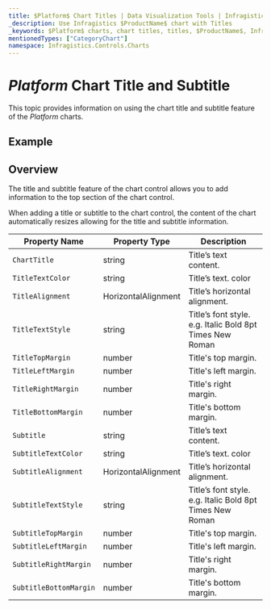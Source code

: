 ```yaml
---
title: $Platform$ Chart Titles | Data Visualization Tools | Infragistics
_description: Use Infragistics $ProductName$ chart with Titles
_keywords: $Platform$ charts, chart titles, titles, $ProductName$, Infragistics
mentionedTypes: ["CategoryChart"]
namespace: Infragistics.Controls.Charts
---
```


# $Platform$ Chart Title and Subtitle

This topic provides information on using the chart title and subtitle feature of the $Platform$ charts.

## Example

<code-view style="height: 600px"
           data-demos-base-url="{environment:dvDemosBaseUrl}"
           iframe-src="{environment:dvDemosBaseUrl}/charts/category-chart-line-chart-with-titles"
           alt="$Platform$ Chart Synchronization Example"
           github-src="charts/category-chart/line-chart-with-titles">
</code-view>

<div class="divider--half"></div>

## Overview
The title and subtitle feature of the chart control allows you to add information to the top section of the chart control.

When adding a title or subtitle to the chart control, the content of the chart automatically resizes allowing for the title and subtitle information.

Property Name         | Property Type   |     Description
----------------------|------------------|------------
`ChartTitle`          | string |  Title’s text content.
`TitleTextColor`      | string |  Title’s text. color
`TitleAlignment`      | HorizontalAlignment |  Title’s horizontal alignment.
`TitleTextStyle`      | string | Title’s font style. e.g. Italic Bold 8pt Times New Roman
`TitleTopMargin`      | number | Title's top margin.
`TitleLeftMargin`     | number | Title's left margin.
`TitleRightMargin`    | number | Title's right margin.
`TitleBottomMargin`   | number | Title's bottom margin.
`Subtitle`            | string |  Title’s text content.
`SubtitleTextColor`   | string |  Title’s text. color
`SubtitleAlignment`   | HorizontalAlignment |  Title’s horizontal alignment.
`SubtitleTextStyle`   | string | Title’s font style. e.g. Italic Bold 8pt Times New Roman
`SubtitleTopMargin`   | number | Title's top margin.
`SubtitleLeftMargin`  | number | Title's left margin.
`SubtitleRightMargin` | number | Title's right margin.
`SubtitleBottomMargin`| number | Title's bottom margin.








